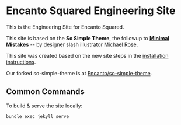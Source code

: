 # Encanto Squared Engineering Site

This is the Engineering Site for Encanto Squared.

This site is based on the **So Simple Theme**, the followup to [**Minimal Mistakes**](http://mmistakes.github.io/minimal-mistakes/) -- by designer slash illustrator [Michael Rose](http://mademistakes.com).

This site was created based on the new site steps in the [installation instructions](http://mmistakes.github.io/so-simple-theme/theme-setup/#installation).

Our forked so-simple-theme is at [Encanto/so-simple-theme](https://github.com/Encanto/so-simple-theme).

## Common Commands

To build & serve the site locally:

    bundle exec jekyll serve


